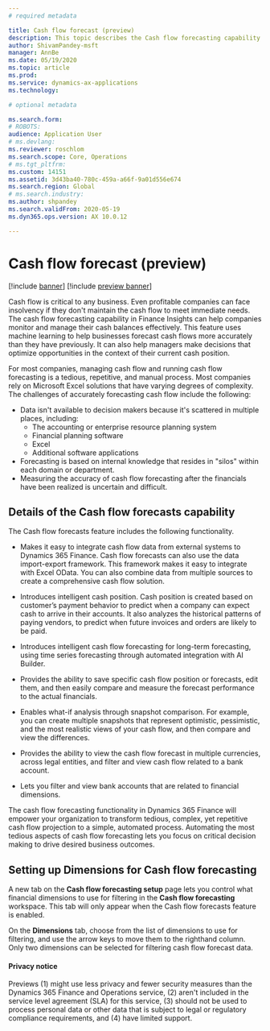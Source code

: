 ```yaml
---
# required metadata

title: Cash flow forecast (preview)
description: This topic describes the Cash flow forecasting capability.
author: ShivamPandey-msft
manager: AnnBe
ms.date: 05/19/2020
ms.topic: article
ms.prod: 
ms.service: dynamics-ax-applications
ms.technology: 

# optional metadata

ms.search.form: 
# ROBOTS: 
audience: Application User
# ms.devlang: 
ms.reviewer: roschlom
ms.search.scope: Core, Operations
# ms.tgt_pltfrm: 
ms.custom: 14151
ms.assetid: 3d43ba40-780c-459a-a66f-9a01d556e674
ms.search.region: Global
# ms.search.industry: 
ms.author: shpandey
ms.search.validFrom: 2020-05-19
ms.dyn365.ops.version: AX 10.0.12

---
```


# Cash flow forecast (preview)

[!include [banner](../includes/banner.md)]
[!include [preview banner](../includes/preview-banner.md)]

Cash flow is critical to any business. Even profitable companies can face insolvency if they don't maintain the cash flow to meet immediate needs. The cash flow forecasting capability in Finance Insights can help companies monitor and manage their cash balances effectively. This feature uses machine learning to help businesses forecast cash flows more accurately than they have previously. It can also help managers make decisions that optimize opportunities in the context of their current cash position. 

For most companies, managing cash flow and running cash flow forecasting is a tedious, repetitive, and manual process. Most companies rely on Microsoft Excel solutions that have varying degrees of complexity. The challenges of accurately forecasting cash flow include the following:

- Data isn't available to decision makers because it's scattered in multiple places, including: 
  - The accounting or enterprise resource planning system
  - Financial planning software
  - Excel
  - Additional software applications 
- Forecasting is based on internal knowledge that resides in "silos" within each domain or department.
- Measuring the accuracy of cash flow forecasting after the financials have been realized is uncertain and difficult.
	
## Details of the Cash flow forecasts capability
The Cash flow forecasts feature includes the following functionality. 

- Makes it easy to integrate cash flow data from external systems to Dynamics 365 Finance. Cash flow forecasts can also use the data import-export framework. This framework makes it easy to integrate with Excel OData. You can also combine data from multiple sources to create a comprehensive cash flow solution. 

- Introduces intelligent cash position. Cash position is created  based on customer’s payment behavior to predict when a company can expect cash to arrive in their accounts. It also analyzes the historical patterns of paying vendors, to predict when future invoices and orders are likely to be paid. 

- Introduces intelligent cash flow forecasting for long-term forecasting, using time series forecasting through automated integration with AI Builder.

- Provides the ability to save specific cash flow position or forecasts, edit them, and then easily compare and measure the forecast performance to the actual financials.

- Enables what-if analysis through snapshot comparison. For example, you can create multiple snapshots that represent optimistic, pessimistic, and the most realistic views of your cash flow, and then compare and view the differences.

- Provides the ability to view the cash flow forecast in multiple currencies, across legal entities, and filter and view cash flow related to a bank account. 

- Lets you filter and view bank accounts that are related to financial dimensions.

The cash flow forecasting functionality in Dynamics 365 Finance will empower your organization to transform tedious, complex, yet repetitive cash flow projection to a simple, automated process. Automating the most tedious aspects of cash flow forecasting lets you focus on critical decision making to drive desired business outcomes.

## Setting up Dimensions for Cash flow forecasting
A new tab on the **Cash flow forecasting setup** page lets you control what financial dimensions to use for filtering in the **Cash flow forecasting** workspace. This tab will only appear when the Cash flow forecasts feature is enabled. 

On the **Dimensions** tab, choose from the list of dimensions to use for filtering, and use the arrow keys to move them to the righthand column. Only two dimensions can be selected for filtering cash flow forecast data. 

#### Privacy notice
Previews (1) might use less privacy and fewer security measures than the Dynamics 365 Finance and Operations service, (2) aren't included in the service level agreement (SLA) for this service, (3) should not be used to process personal data or other data that is subject to legal or regulatory compliance requirements, and (4) have limited support.
